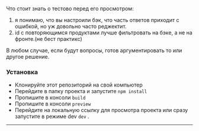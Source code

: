 
Что стоит знать о тестово перед его просмотром:
1. я понимаю, что вы настроили бэк, что часть ответов приходит с ошибкой, но уж довольно часто реджектит.
2. id с повторяющимся продуктами лучше фильтровать на бэке, а не на фронте.(не бест практикс)

В любом случае, если будут вопросы, готов аргументировать то или другое решение.


### **Установка**

* Клонируйте этот репозиторий на свой компьютер
* Перейдите в папку проекта и запустите `npm install`
* Пропишите в консоли `build`
* Пропишите в консоли `preview`
* Перейдите на локальную ссылку для просмотра проекта или сразу запустите в режиме dev `dev` .
***
